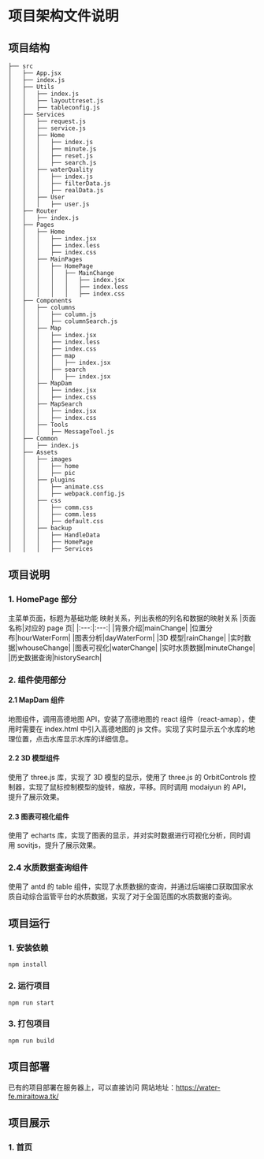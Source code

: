 # 项目架构文件说明

## 项目结构

```
├── src
│   ├── App.jsx
│   ├── index.js
│   ├── Utils
│   │   ├── index.js
│   │   ├── layouttreset.js
│   │   ├── tableconfig.js
│   ├── Services
│   │   ├── request.js
│   │   ├── service.js
│   │   ├── Home
│   │   │   ├── index.js
│   │   │   ├── minute.js
│   │   │   ├── reset.js
│   │   │   ├── search.js
│   │   ├── waterQuality
│   │   │   ├── index.js
│   │   │   ├── filterData.js
│   │   │   ├── realData.js
│   │   ├── User
│   │   │   ├── user.js
│   ├── Router
│   │   ├── index.js
│   ├── Pages
│   │   ├── Home
│   │   │   ├── index.jsx
│   │   │   ├── index.less
│   │   │   ├── index.css
│   │   ├── MainPages
│   │   │   ├── HomePage
│   │   │   │   ├── MainChange
│   │   │   │   │   ├── index.jsx
│   │   │   │   │   ├── index.less
│   │   │   │   │   ├── index.css
│   ├── Components
│   │   ├── columns
│   │   │   ├── column.js
│   │   │   ├── columnSearch.js
│   │   ├── Map
│   │   │   ├── index.jsx
│   │   │   ├── index.less
│   │   │   ├── index.css
│   │   │   ├── map
│   │   │   │   ├── index.jsx
│   │   │   ├── search
│   │   │   │   ├── index.jsx
│   │   ├── MapDam
│   │   │   ├── index.jsx
│   │   │   ├── index.css
│   │   ├── MapSearch
│   │   │   ├── index.jsx
│   │   │   ├── index.css
│   │   ├── Tools
│   │   │   ├── MessageTool.js
│   ├── Common
│   │   ├── index.js
│   ├── Assets
│   │   ├── images
│   │   │   ├── home
│   │   │   ├── pic
│   │   ├── plugins
│   │   │   ├── animate.css
│   │   │   ├── webpack.config.js
│   │   ├── css
│   │   │   ├── comm.css
│   │   │   ├── comm.less
│   │   │   ├── default.css
│   │   ├── backup
│   │   │   ├── HandleData
│   │   │   ├── HomePage
│   │   │   ├── Services

```

## 项目说明

### 1. HomePage 部分

主菜单页面，标题为基础功能
映射关系，列出表格的列名和数据的映射关系
|页面名称|对应的 page 页|
|:---:|:---:|
|背景介绍|mainChange|
|位置分布|hourWaterForm|
|图表分析|dayWaterForm|
|3D 模型|rainChange|
|实时数据|whouseChange|
|图表可视化|waterChange|
|实时水质数据|minuteChange|
|历史数据查询|historySearch|

### 2. 组件使用部分

#### 2.1 MapDam 组件

地图组件，调用高德地图 API，安装了高德地图的 react 组件（react-amap），使用时需要在 index.html 中引入高德地图的 js 文件。实现了实时显示五个水库的地理位置，点击水库显示水库的详细信息。

#### 2.2 3D 模型组件

使用了 three.js 库，实现了 3D 模型的显示，使用了 three.js 的 OrbitControls 控制器，实现了鼠标控制模型的旋转，缩放，平移。同时调用 modaiyun 的 API，提升了展示效果。

#### 2.3 图表可视化组件

使用了 echarts 库，实现了图表的显示，并对实时数据进行可视化分析，同时调用 sovitjs，提升了展示效果。

### 2.4 水质数据查询组件

使用了 antd 的 table 组件，实现了水质数据的查询，并通过后端接口获取国家水质自动综合监管平台的水质数据，实现了对于全国范围的水质数据的查询。

## 项目运行

### 1. 安装依赖

```
npm install
```

### 2. 运行项目

```
npm run start
```

### 3. 打包项目

```
npm run build
```

## 项目部署

已有的项目部署在服务器上，可以直接访问
网站地址：<https://water-fe.miraitowa.tk/>

## 项目展示

### 1. 首页
